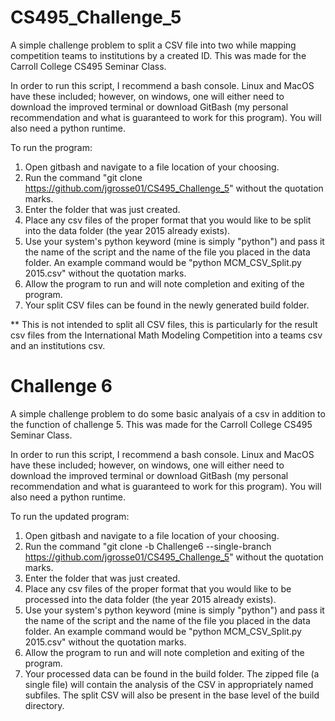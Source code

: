 # CS495_Challenge_5
A simple challenge problem to split a CSV file into two while mapping competition teams to institutions by a created ID.
This was made for the Carroll College CS495 Seminar Class.

In order to run this script, I recommend a bash console. Linux and MacOS have these included; however, on windows, one will either need to download the improved terminal or download GitBash (my personal recommendation and what is guaranteed to work for this program). You will also need a python runtime.

To run the program:
1. Open gitbash and navigate to a file location of your choosing.
2. Run the command "git clone https://github.com/jgrosse01/CS495_Challenge_5" without the quotation marks.
3. Enter the folder that was just created.
4. Place any csv files of the proper format that you would like to be split into the data folder (the year 2015 already exists).
5. Use your system's python keyword (mine is simply "python") and pass it the name of the script and the name of the file you placed in the data folder. An example command would be "python MCM_CSV_Split.py 2015.csv" without the quotation marks.
6. Allow the program to run and will note completion and exiting of the program.
7. Your split CSV files can be found in the newly generated build folder.


** This is not intended to split all CSV files, this is particularly for the result csv files from the International Math Modeling Competition into a teams csv and an institutions csv.


# Challenge 6
A simple challenge problem to do some basic analyais of a csv in addition to the function of challenge 5.
This was made for the Carroll College CS495 Seminar Class.

In order to run this script, I recommend a bash console. Linux and MacOS have these included; however, on windows, one will either need to download the improved terminal or download GitBash (my personal recommendation and what is guaranteed to work for this program). You will also need a python runtime.

To run the updated program:
1. Open gitbash and navigate to a file location of your choosing.
2. Run the command "git clone -b Challenge6 --single-branch https://github.com/jgrosse01/CS495_Challenge_5" without the quotation marks.
3. Enter the folder that was just created.
4. Place any csv files of the proper format that you would like to be processed into the data folder (the year 2015 already exists).
5. Use your system's python keyword (mine is simply "python") and pass it the name of the script and the name of the file you placed in the data folder. An example command would be "python MCM_CSV_Split.py 2015.csv" without the quotation marks.
6. Allow the program to run and will note completion and exiting of the program.
7. Your processed data can be found in the build folder. The zipped file (a single file) will contain the analysis of the CSV in appropriately named subfiles. The split CSV will also be present in the base level of the build directory.
